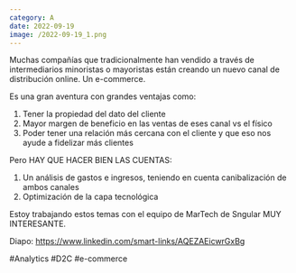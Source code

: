 ```yaml
--- 
category: A 
date: 2022-09-19 
image: /2022-09-19_1.png 
--- 
```


Muchas compañías que tradicionalmente han vendido a través de intermediarios minoristas o mayoristas están creando un nuevo canal de distribución online. Un e-commerce.

Es una gran aventura con grandes ventajas como: 

1) Tener la propiedad del dato del cliente
2) Mayor margen de beneficio en las ventas de eses canal vs el físico
3) Poder tener una relación más cercana con el cliente y que eso nos ayude a fidelizar más clientes

Pero HAY QUE HACER BIEN LAS CUENTAS:

1) Un análisis de gastos e ingresos, teniendo en cuenta canibalización de ambos canales
2) Optimización de la capa tecnológica

Estoy trabajando estos temas con el equipo de MarTech de Sngular MUY INTERESANTE. 

Diapo: https://www.linkedin.com/smart-links/AQEZAEicwrGxBg

#Analytics #D2C #e-commerce